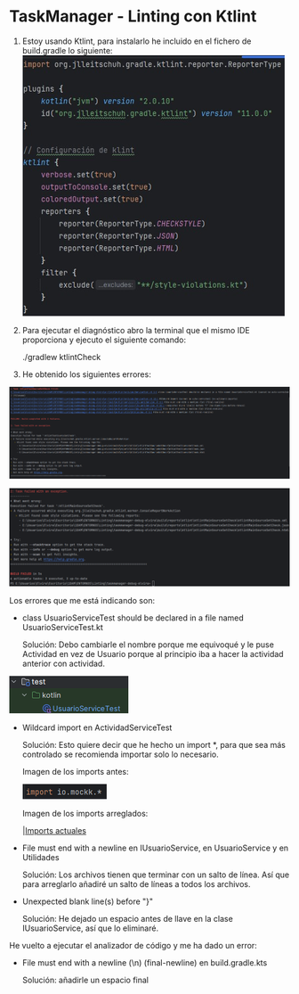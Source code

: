 # TaskManager - Linting con Ktlint

1. Estoy usando Ktlint, para instalarlo he incluido en el fichero de build.gradle lo siguiente:
   ![Configuración de ktlint](./src/main/kotlin/images/add_ktlint.jpg)

2. Para ejecutar el diagnóstico abro la terminal que el mismo IDE proporciona y ejecuto el siguiente comando:

   ./gradlew ktlintCheck

3. He obtenido los siguientes errores:

![Diagnóstico 1](./src/main/kotlin/images/diagnostico1.png)

![Diagnóstico 2](./src/main/kotlin/images/diagnostico2.png)

Los errores que me está indicando son:

- class UsuarioServiceTest should be declared in a file named UsuarioServiceTest.kt

   Solución: Debo cambiarle el nombre porque me equivoqué y le puse Actividad en vez de Usuario porque al principio iba a hacer la actividad anterior con actividad.

![Solucionado problema con el nombre del archivo de test](./src/main/kotlin/images/cambioNombre.png)


-  Wildcard import en ActividadServiceTest
   
   Solución: Esto quiere decir que he hecho un import *, para que sea más controlado se recomienda importar solo lo necesario.

    Imagen de los imports antes:

    ![Cómo estaban los imports antes](./src/main/kotlin/images/importsantes.png)

    Imagen de los imports arreglados:

    |[Imports actuales](./src/main/kotlin/images/importdespues.png)



- File must end with a newline en IUsuarioService, en UsuarioService y en Utilidades

   Solución: Los archivos tienen que terminar con un salto de línea. Así que para arreglarlo añadiré un salto de líneas a todos los archivos.

- Unexpected blank line(s) before "}"

   Solución: He dejado un espacio antes de llave en la clase IUsuarioService, así que lo eliminaré.

He vuelto a ejecutar el analizador de código y me ha dado un error:

- File must end with a newline (\n) (final-newline) en build.gradle.kts

    Solución: añadirle un espacio final